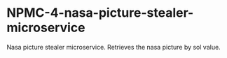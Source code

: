 # NPMC-4-nasa-picture-stealer-microservice
Nasa picture stealer microservice. Retrieves the nasa picture by sol value.
